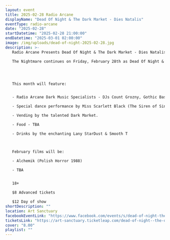 ```yaml
---
layout: event
title: 2025-02-28 Radio Arcane
displayName: "Dead Of Night & The Dark Market - Dies Natalis"
eventType: radio-arcane
date: "2025-02-28"
startDatetime: "2025-02-28 21:00:00"
endDatetime: "2025-03-01 02:00:00"
image: /img/uploads/dead-of-night-2025-02-28.jpg
description: >-
   Radio Arcane Presents Dead Of Night & The Dark Market - Dies Natalis (It’s Gothic Bastard’s Birthday Party!)

   The Nightmare continues on Friday, February 28th as Dead Of Night & The Dark Market keep up the monthly grind of dark eclectic music. Come out and help keep the dancefloor barely alive as we celebrate the glum drudgery of our dreadful existence.




   This month will feature:


   - Radio Arcane Dark Music Specialists - DJs Count Grozny, Gothic Bastard, Motuvius Rex

   - Special dance performance by Miss Scarlett Black (The Siren of Sin!)

   - Vending by the talented Dark Market.

   - Food - TBA

   - Drinks by the enchanting Lany StarDust & Smooth T



   February films will be: 

   - Alchemik (Polish Horror 1988)

   - TBA


   18+

   $8 Advanced tickets

   $12 Day of show
shortDescription: ""
location: Art Sanctuary
facebookEventLink: "https://www.facebook.com/events/s/dead-of-night-the-dark-market-/591594670448559"
ticketsLink: "https://art-sanctuary.ticketleap.com/dead-of-night--the-dark-market---dies-natalis"
cover: "8.00"
playlist: ""
---
```

